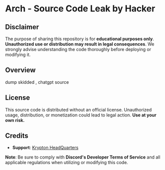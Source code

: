 # Arch - Source Code Leak by Hacker

## Disclaimer
The purpose of sharing this repository is for **educational purposes only**. **Unauthorized use or distribution may result in legal consequences**. We strongly advise understanding the code thoroughly before deploying or modifying it.

## Overview
dump skidded , chatgpt source

## License
This source code is distributed without an official license. Unauthorized usage, distribution, or monetization could lead to legal action. **Use at your own risk.**

## Credits
- **Support**: [Krypton HeadQuarters](https://discord.gg/kryptonbot)

**Note**: Be sure to comply with **Discord's Developer Terms of Service** and all applicable regulations when utilizing or modifying this code.

